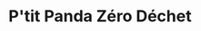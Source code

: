 ---
title: "P'tit Panda Zéro Déchet"
url: /lafitte-vigordane/ptit-panda-zero-dechet/
shop: Allgemein
---